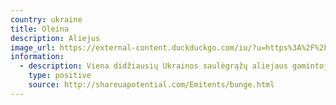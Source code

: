 ```yaml
---
country: ukraine
title: Oleina
description: Aliejus
image_url: https://external-content.duckduckgo.com/iu/?u=https%3A%2F%2Fimg3.zakaz.ua%2F20170428.1493428630.ad72436478c_2017-05-03_Alina%2F20170428.1493428630.SNCPSG10.obj.0.1.jpg.oe.jpg.pf.jpg.1350nowm.jpg.1350x.jpg&amp;f=1&amp;nofb=1
information:
  - description: Viena didžiausių Ukrainos saulėgrąžų aliejaus gamintojų ir grūdų eksportuotojų, „Bunge Ltd“, vienos iš pirmaujančių prekių prekybos grupių pasaulyje, dukterinė įmonė.
    type: positive
    source: http://shareuapotential.com/Emitents/bunge.html
---
```

